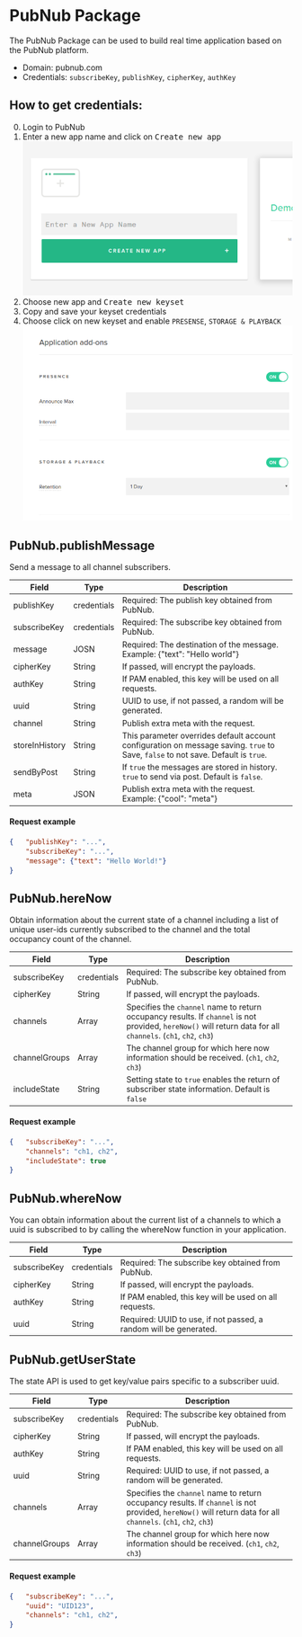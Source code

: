 [create]:https://github.com/RapidSoftwareSolutions/Marketplace-PubNub-Package/blob/master/instructions/create.png?raw=true
[enable]:https://github.com/RapidSoftwareSolutions/Marketplace-PubNub-Package/blob/master/instructions/enable.png?raw=true

# PubNub Package
The PubNub Package can be used to build real time application based on the PubNub platform.
* Domain: pubnub.com
* Credentials: `subscribeKey`, `publishKey`, `cipherKey`, `authKey`

## How to get credentials: 
0. Login to PubNub
1. Enter a new app name and click on <kbd>Create new app</kbd>
![Creating new app][create]
2. Choose new app and <kbd>Create new keyset</kbd>
3. Copy and save your keyset credentials
4. Choose click on new keyset and enable `PRESENSE`, `STORAGE & PLAYBACK`
![Enable][enable]
 

## PubNub.publishMessage
Send a message to all channel subscribers.

| Field         | Type       | Description
|---------------|------------|----------
| publishKey    | credentials| Required: The publish key obtained from PubNub.
| subscribeKey  | credentials| Required: The subscribe key obtained from PubNub.
| message       | JOSN       | Required: The destination of the message. Example: {"text": "Hello world"}
| cipherKey     | String     | If passed, will encrypt the payloads.
| authKey       | String     | If PAM enabled, this key will be used on all requests.
| uuid          | String     | UUID to use, if not passed, a random will be generated.
| channel       | String     | Publish extra meta with the request.
| storeInHistory| String     | This parameter overrides default account configuration on message saving. `true` to Save, `false` to not save. Default is `true`.
| sendByPost    | String     | If `true` the messages are stored in history. `true` to send via post. Default is `false`.
| meta          | JSON       | Publish extra meta with the request. Example:  {"cool": "meta"}

#### Request example
```json
{	"publishKey": "...",
	"subscribeKey": "...",
	"message": {"text": "Hello World!"}
}
```

## PubNub.hereNow
Obtain information about the current state of a channel including a list of unique user-ids currently subscribed to the channel and the total occupancy count of the channel.

| Field        | Type       | Description
|--------------|------------|----------
| subscribeKey | credentials| Required: The subscribe key obtained from PubNub.
| cipherKey    | String     | If passed, will encrypt the payloads.
| channels     | Array      | Specifies the `channel` name to return occupancy results. If `channel` is not provided, `hereNow()` will return data for all `channels`. (`ch1`, `ch2`, `ch3`)
| channelGroups| Array      | The channel group for which here now information should be received. (`ch1`, `ch2`, `ch3`)
| includeState | String     | Setting state to `true` enables the return of subscriber state information. Default is `false`

#### Request example
```json
{	"subscribeKey": "...",
	"channels": "ch1, ch2",
	"includeState": true
}
```

## PubNub.whereNow
You can obtain information about the current list of a channels to which a uuid is subscribed to by calling the whereNow function in your application.

| Field       | Type       | Description
|-------------|------------|----------
| subscribeKey| credentials| Required: The subscribe key obtained from PubNub.
| cipherKey   | String     | If passed, will encrypt the payloads.
| authKey     | String     | If PAM enabled, this key will be used on all requests.
| uuid        | String     | Required: UUID to use, if not passed, a random will be generated.

## PubNub.getUserState
The state API is used to get key/value pairs specific to a subscriber uuid.

| Field        | Type       | Description
|--------------|------------|----------
| subscribeKey | credentials| Required: The subscribe key obtained from PubNub.
| cipherKey    | String     | If passed, will encrypt the payloads.
| authKey      | String     | If PAM enabled, this key will be used on all requests.
| uuid         | String     | Required: UUID to use, if not passed, a random will be generated.
| channels     | Array      | Specifies the `channel` name to return occupancy results. If `channel` is not provided, `hereNow()` will return data for all `channels`. (`ch1`, `ch2`, `ch3`)
| channelGroups| Array      | The channel group for which here now information should be received. (`ch1`, `ch2`, `ch3`)

#### Request example
```json
{	"subscribeKey": "...",
	"uuid": "UID123",
	"channels": "ch1, ch2",
}
```